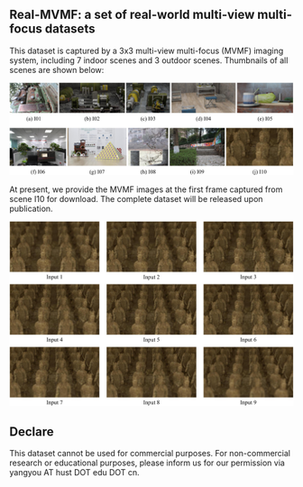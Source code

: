 ## Real-MVMF: a set of real-world multi-view multi-focus datasets

This dataset is captured by a 3x3 multi-view multi-focus (MVMF) imaging system, including 7 indoor scenes and 3 outdoor scenes. Thumbnails of all scenes are shown below:


<img src="https://github.com/North-Li/Real-MVMF/blob/main/Thumbnails%20of%20all%20scenes.jpg" >


At present, we provide the MVMF images at the first frame captured from scene I10 for download. The complete dataset will be released upon publication.


<img src="https://github.com/North-Li/Real-MVMF/blob/main/An%20example%20of%20MVMF%20images.jpg" >



## Declare

This dataset cannot be used for commercial purposes. For non-commercial research or educational purposes, please inform us for our permission via yangyou AT hust DOT edu DOT cn.
